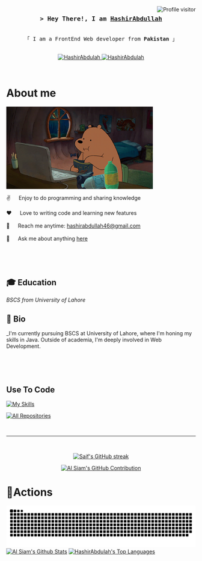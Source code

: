 <!--
<h2 align="center">
  Welcome to HashirAbdullah World!
  <img src="https://media.giphy.com/media/hvRJCLFzcasrR4ia7z/giphy.gif" width="28">
</h2>
-->

<!--
<p align="center">
  <a href="https://github.com/HashirAbdulah"><img src="https://readme-typing-svg.herokuapp.com/?lines=Self%20Taught%20Programmer;Front%20End%20Developer;1.5%2B%20years%20of%20coding%20experience;Always%20learning%20new%20things&center=true&width=380&height=45"></a>
</p>

 -->

<a href="https://komarev.com/ghpvc/?username=HashirAbdulah">
  <img align="right" src="https://komarev.com/ghpvc/?username=HashirAbdulah&label=Visitors&color=0e75b6&style=flat" alt="Profile visitor" />
</a>


<!-- Intro  -->
<h3 align="center">
        <samp>&gt; Hey There!, I am
                <b><a target="_blank" href="https://HashirAbdulah.com">HashirAbdullah</a></b>
        </samp>
</h3>


<p align="center"> 
  <samp>
    <br>
    「 I am a FrontEnd Web developer from <b>Pakistan</b> 」
    <br>
    <br>
  </samp>
</p>

<p align="center">
 <a href="https://www.linkedin.com/in/muhammad-hashir-abdullah-2b7271240" target="_blank">
  <img src="https://img.shields.io/badge/LinkedIn-0077B5?style=for-the-badge&logo=linkedin&logoColor=white" alt="HashirAbdulah"/>
 </a>
 <a href="https://www.instagram.com/mhashirabdullah/" target="_blank">
  <img src="https://img.shields.io/badge/Instagram-fe4164?style=for-the-badge&logo=instagram&logoColor=white" alt="HashirAbdulah" />
 </a> 
</p>
<br />

<!-- About Section -->
 # About me

 
<p>
 <img src="https://github.com/darsaveli/Mariam/blob/main/1479814528_webarebears.gif" width="390px" align="center">
  
 ✌️ &emsp; Enjoy to do programming and sharing knowledge <br/><br/>
 ❤️ &emsp; Love to writing code and learning new features<br/><br/>
 📧 &emsp; Reach me anytime: hashirabdullah46@gmail.com<br/><br/>
 💬 &emsp; Ask me about anything [here](https://github.com/HashirAbdulah/HashirAbdulah/issues)

</p>

<br/>
<br/>
<br/>

## 🎓 Education

_BSCS from University of Lahore_

## 🌟 Bio

_I'm currently pursuing BSCS at University of Lahore, where I'm honing my skills in Java. Outside of academia, I'm deeply involved in Web Development.

<br/>
<br/>
<br/>

## Use To Code
[![My Skills](https://skillicons.dev/icons?i=html,css,js,python,java,git,github,vscode)](https://skillicons.dev)



<p align="left">
  <a href="https://github.com/HashirAbdulah?tab=repositories" target="_blank"><img alt="All Repositories" title="All Repositories" src="https://img.shields.io/badge/-All%20Repos-2962FF?style=for-the-badge&logo=koding&logoColor=white"/></a>
</p>

<br/>
<hr/>
<br/>

<p align="center">
  <a href="https://github.com/HashirAbdulah">
    <img src="https://github-readme-streak-stats.herokuapp.com/?user=HashirAbdulah&theme=radical&border=7F3FBF&background=0D1117" alt="Saif's GitHub streak"/>
  </a>
</p>

<p align="center">
  <a href="https://github.com/HashirAbdulah">
    <img src="https://github-profile-summary-cards.vercel.app/api/cards/profile-details?username=HashirAbdulah&theme=radical" alt="Al Siam's GitHub Contribution"/>
  </a>
</p>

# 🔭Actions

<picture>
  <source media="(prefers-color-scheme: dark)" srcset="https://raw.githubusercontent.com/holic-x/holic-x/output/github-contribution-grid-snake-dark.svg">
  <source media="(prefers-color-scheme: light)" srcset="https://raw.githubusercontent.com/holic-x/holic-x/output/github-contribution-grid-snake.svg">
  <img alt="github contribution grid snake animation" src="https://raw.githubusercontent.com/adorabled4/adorabled4/output/github-contribution-grid-snake.svg">
</picture>

<a> 
    <a href="https://github.com/HashirAbdulah"><img alt="Al Siam's Github Stats" src="https://denvercoder1-github-readme-stats.vercel.app/api?username=HashirAbdulah&show_icons=true&count_private=true&theme=react&border_color=7F3FBF&bg_color=0D1117&title_color=F85D7F&icon_color=F8D866" height="192px" width="49.5%"/></a>
  <a href="https://github.com/HashirAbdulah"><img alt="HashirAbdulah's Top Languages" src="https://denvercoder1-github-readme-stats.vercel.app/api/top-langs/?username=HashirAbdulah&langs_count=8&layout=compact&theme=react&border_color=7F3FBF&bg_color=0D1117&title_color=F85D7F&icon_color=F8D866" height="192px" width="49.5%"/></a>
  <br/>
</a>
